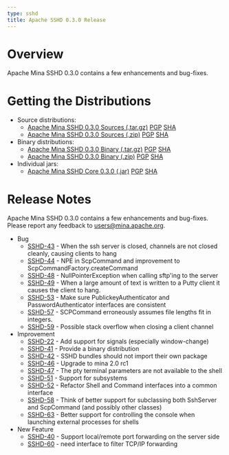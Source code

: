 ```yaml
---
type: sshd
title: Apache SSHD 0.3.0 Release
---
```


# Overview

Apache Mina SSHD 0.3.0 contains a few enhancements and bug-fixes.

# Getting the Distributions

* Source distributions:
    * [Apache Mina SSHD 0.3.0 Sources (.tar.gz)](https://archive.apache.org/dist/mina/sshd/0.3.0/apache-sshd-0.3.0-src.tar.gz) [PGP](https://archive.apache.org/dist/mina/sshd/0.3.0/apache-sshd-0.3.0-src.tar.gz.asc) [SHA](https://archive.apache.org/dist/mina/sshd/0.3.0/apache-sshd-0.3.0-src.tar.gz.sha1)
    * [Apache Mina SSHD 0.3.0 Sources (.zip)](https://archive.apache.org/dist/mina/sshd/0.3.0/apache-sshd-0.3.0-src.zip) [PGP](https://archive.apache.org/dist/mina/sshd/0.3.0/apache-sshd-0.3.0-src.zip.asc) [SHA](https://archive.apache.org/dist/mina/sshd/0.3.0/apache-sshd-0.3.0-src.zip.sha1)
* Binary distributions:
    * [Apache Mina SSHD 0.3.0 Binary (.tar.gz)](https://archive.apache.org/dist/mina/sshd/0.3.0/apache-sshd-0.3.0.tar.gz) [PGP](https://archive.apache.org/dist/mina/sshd/0.3.0/apache-sshd-0.3.0.tar.gz.asc) [SHA](https://archive.apache.org/dist/mina/sshd/0.3.0/apache-sshd-0.3.0.tar.gz.sha1)
    * [Apache Mina SSHD 0.3.0 Binary (.zip)](https://archive.apache.org/dist/mina/sshd/0.3.0/apache-sshd-0.3.0.zip) [PGP](https://archive.apache.org/dist/mina/sshd/0.3.0/apache-sshd-0.3.0.zip.asc) [SHA](https://archive.apache.org/dist/mina/sshd/0.3.0/apache-sshd-0.3.0.zip.sha1) 
* Individual jars:
    * [Apache Mina SSHD Core 0.3.0 (.jar)](https://archive.apache.org/dist/mina/sshd/0.3.0/sshd-core-0.3.0.jar) [PGP](https://archive.apache.org/dist/mina/sshd/0.3.0/sshd-core-0.3.0.jar.asc) [SHA](https://archive.apache.org/dist/mina/sshd/0.3.0/sshd-core-0.3.0.jar.sha1)

# Release Notes

Apache Mina SSHD 0.3.0 contains a few enhancements and bug-fixes.
Please report any feedback to [users@mina.apache.org](mailto:users@mina.apache.org).

* Bug
    * [SSHD-43](https://issues.apache.org/jira/browse/SSHD-43) - When the ssh server is closed, channels are not closed cleanly, causing clients to hang
    * [SSHD-44](https://issues.apache.org/jira/browse/SSHD-44) - NPE in ScpCommand and improvement to ScpCommandFactory.createCommand
    * [SSHD-48](https://issues.apache.org/jira/browse/SSHD-48) - NullPointerException when calling sftp'ing to the server
    * [SSHD-49](https://issues.apache.org/jira/browse/SSHD-49) - When a large amount of text is written to a Putty client it causes the client to hang.
    * [SSHD-53](https://issues.apache.org/jira/browse/SSHD-53) - Make sure PublickeyAuthenticator and PasswordAuthenticator interfaces are consistent
    * [SSHD-57](https://issues.apache.org/jira/browse/SSHD-57) - SCPCommand erroneously assumes file lengths fit in integers.
    * [SSHD-59](https://issues.apache.org/jira/browse/SSHD-59) - Possible stack overflow when closing a client channel    
* Improvement
    * [SSHD-22](https://issues.apache.org/jira/browse/SSHD-22) - Add support for signals (especially window-change)
    * [SSHD-41](https://issues.apache.org/jira/browse/SSHD-41) - Provide a binary distribution
    * [SSHD-42](https://issues.apache.org/jira/browse/SSHD-42) - SSHD bundles should not import their own package
    * [SSHD-46](https://issues.apache.org/jira/browse/SSHD-46) - Upgrade to mina 2.0 rc1
    * [SSHD-47](https://issues.apache.org/jira/browse/SSHD-47) - The pty terminal parameters are not available to the shell
    * [SSHD-51](https://issues.apache.org/jira/browse/SSHD-51) - Support for subsystems
    * [SSHD-52](https://issues.apache.org/jira/browse/SSHD-52) - Refactor Shell and Command interfaces into a common interface
    * [SSHD-58](https://issues.apache.org/jira/browse/SSHD-58) - Think of better support for subclassing both SshServer and ScpCommand (and possibly other classes)
    * [SSHD-63](https://issues.apache.org/jira/browse/SSHD-63) - Better support for controlling the console when launching external processes for shells
* New Feature
    * [SSHD-40](https://issues.apache.org/jira/browse/SSHD-40) - Support local/remote port forwarding on the server side
    * [SSHD-60](https://issues.apache.org/jira/browse/SSHD-60) - need interface to filter TCP/IP forwarding
